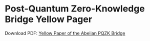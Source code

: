 
# Post-Quantum Zero-Knowledge Bridge Yellow Pager

Download PDF: [Yellow Paper of the Abelian PQZK Bridge](https://download.pqabelian.io/release/docs/Abelian%20PQZK%20Bridge.pdf)
